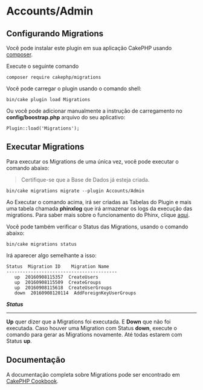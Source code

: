 # Accounts/Admin

## Configurando Migrations

Você pode instalar este plugin em sua aplicação CakePHP usando [composer](https://getcomposer.org/).

Execute o seguinte comando

    composer require cakephp/migrations

Você pode carregar o plugin usando o comando shell:

    bin/cake plugin load Migrations
   
Ou você pode adicionar manualmente a instrução de carregamento no **config/boostrap.php** arquivo do seu aplicativo:

    Plugin::load('Migrations');

## Executar Migrations
Para executar os Migrations de uma única vez, você pode executar o comando abaixo:

> Certifique-se que a Base de Dados já esteja criada.


    bin/cake migrations migrate --plugin Accounts/Admin

Ao Executar o comando acima, irá ser criadas as Tabelas do Plugin e mais uma tabela chamada **phinxlog** que irá armazenar os logs da execução das migrations. Para saber mais sobre o funcionamento do Phinx, clique [aqui](http://docs.phinx.org/en/latest/).



Você pode também verificar o Status das Migrations, usando o comando abaixo:

    bin/cake migrations status


Irá aparecer algo semelhante a isso:

    Status  Migration ID    Migration Name 
    -----------------------------------------
       up  20160908115357  CreateUsers 
       up  20160908115509  CreateGroups 
       up  20160908115618  CreateUserGroups 
       down  20160908120114  AddForeignKeyUserGroups

_**Status**_

___
**Up** quer dizer que a Migrations foi executada. E **Down** que não foi executada. Caso houver uma Migration com Status **down**, execute o comando para gerar as Migrations novamente. Até todas estarem com Status **up**.

## Documentação

A documentação completa sobre Migrations pode ser encontrado em [CakePHP Cookbook](http://book.cakephp.org/3.0/en/migrations.html).